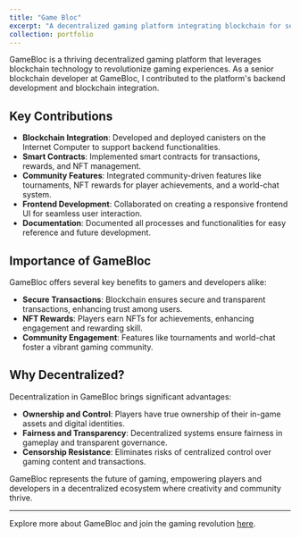 ```yaml
---
title: "Game Bloc"
excerpt: "A decentralized gaming platform integrating blockchain for secure transactions, NFT rewards, and community-driven gameplay."
collection: portfolio
---
```


GameBloc is a thriving decentralized gaming platform that leverages blockchain technology to revolutionize gaming experiences. As a senior blockchain developer at GameBloc, I contributed to the platform's backend development and blockchain integration.

## Key Contributions

- **Blockchain Integration**: Developed and deployed canisters on the Internet Computer to support backend functionalities.
- **Smart Contracts**: Implemented smart contracts for transactions, rewards, and NFT management.
- **Community Features**: Integrated community-driven features like tournaments, NFT rewards for player achievements, and a world-chat system.
- **Frontend Development**: Collaborated on creating a responsive frontend UI for seamless user interaction.
- **Documentation**: Documented all processes and functionalities for easy reference and future development.

## Importance of GameBloc

GameBloc offers several key benefits to gamers and developers alike:

- **Secure Transactions**: Blockchain ensures secure and transparent transactions, enhancing trust among users.
- **NFT Rewards**: Players earn NFTs for achievements, enhancing engagement and rewarding skill.
- **Community Engagement**: Features like tournaments and world-chat foster a vibrant gaming community.

## Why Decentralized?

Decentralization in GameBloc brings significant advantages:

- **Ownership and Control**: Players have true ownership of their in-game assets and digital identities.
- **Fairness and Transparency**: Decentralized systems ensure fairness in gameplay and transparent governance.
- **Censorship Resistance**: Eliminates risks of centralized control over gaming content and transactions.

GameBloc represents the future of gaming, empowering players and developers in a decentralized ecosystem where creativity and community thrive.

---

Explore more about GameBloc and join the gaming revolution [here](https://cv4ma-4qaaa-aaaal-adntq-cai.ic0.io/).
